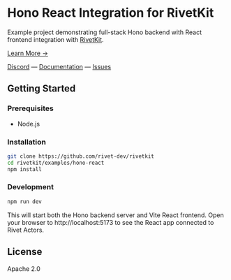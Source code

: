 # Hono React Integration for RivetKit

Example project demonstrating full-stack Hono backend with React frontend integration with [RivetKit](https://rivetkit.org).

[Learn More →](https://github.com/rivet-dev/rivetkit)

[Discord](https://rivet.dev/discord) — [Documentation](https://rivetkit.org) — [Issues](https://github.com/rivet-dev/rivetkit/issues)

## Getting Started

### Prerequisites

- Node.js

### Installation

```sh
git clone https://github.com/rivet-dev/rivetkit
cd rivetkit/examples/hono-react
npm install
```

### Development

```sh
npm run dev
```

This will start both the Hono backend server and Vite React frontend. Open your browser to http://localhost:5173 to see the React app connected to Rivet Actors.

## License

Apache 2.0
